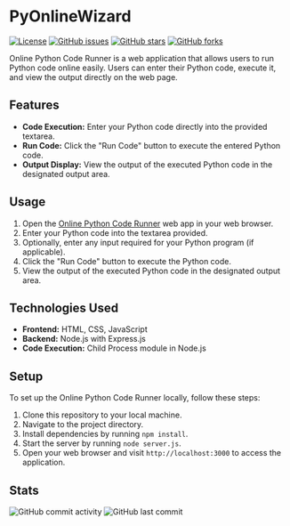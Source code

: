 # PyOnlineWizard

[![License](https://img.shields.io/badge/license-MIT-blue.svg)](LICENSE)
[![GitHub issues](https://img.shields.io/github/issues/Tanmay-Tiwaricyber/PyOnline.svg)](https://github.com/Tanmay-Tiwaricyber/PyOnline/issues)
[![GitHub stars](https://img.shields.io/github/stars/Tanmay-Tiwaricyber/PyOnline.svg)](https://github.com/Tanmay-Tiwaricyber/PyOnline/stargazers)
[![GitHub forks](https://img.shields.io/github/forks/Tanmay-Tiwaricyber/PyOnline.svg)](https://github.com/Tanmay-Tiwaricyber/PyOnline/network)

Online Python Code Runner is a web application that allows users to run Python code online easily. Users can enter their Python code, execute it, and view the output directly on the web page.

## Features

- **Code Execution:** Enter your Python code directly into the provided textarea.
- **Run Code:** Click the "Run Code" button to execute the entered Python code.
- **Output Display:** View the output of the executed Python code in the designated output area.

## Usage

1. Open the [Online Python Code Runner](https://pyonline.onrender.com) web app in your web browser.
2. Enter your Python code into the textarea provided.
3. Optionally, enter any input required for your Python program (if applicable).
4. Click the "Run Code" button to execute the Python code.
5. View the output of the executed Python code in the designated output area.

## Technologies Used

- **Frontend:** HTML, CSS, JavaScript
- **Backend:** Node.js with Express.js
- **Code Execution:** Child Process module in Node.js

## Setup

To set up the Online Python Code Runner locally, follow these steps:

1. Clone this repository to your local machine.
2. Navigate to the project directory.
3. Install dependencies by running `npm install`.
4. Start the server by running `node server.js`.
5. Open your web browser and visit `http://localhost:3000` to access the application.

## Stats

![GitHub commit activity](https://img.shields.io/github/commit-activity/m/Tanmay-Tiwaricyber/PyOnline)
![GitHub last commit](https://img.shields.io/github/last-commit/Tanmay-Tiwaricyber/PyOnline)


